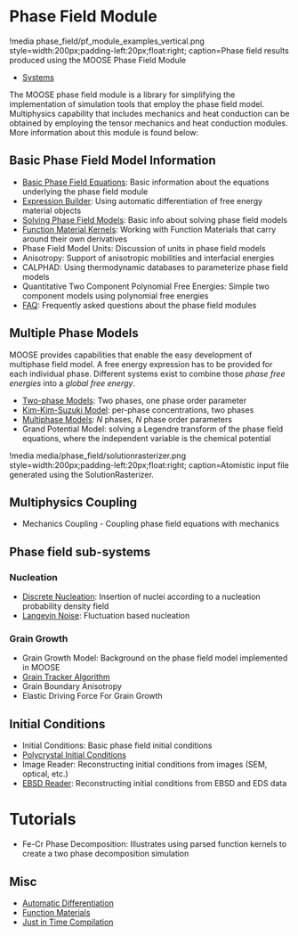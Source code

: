 # Phase Field Module

!media phase_field/pf_module_examples_vertical.png style=width:200px;padding-left:20px;float:right;
       caption=Phase field results produced using the MOOSE Phase Field Module

- [Systems](phase_field/systems.md)

The MOOSE phase field module is a library for simplifying the implementation of simulation tools that
employ the phase field model. Multiphysics capability that includes mechanics and heat conduction can
be obtained by employing the tensor mechanics and heat conduction modules. More information about
this module is found below:

## Basic Phase Field Model Information

- [Basic Phase Field Equations](phase_field/Phase_Field_Equations.md): Basic information about the equations underlying the phase field module
- [Expression Builder](FunctionMaterials/ExpressionBuilder.md): Using automatic differentiation of free energy material objects
- [Solving Phase Field Models](phase_field/Solving.md): Basic info about solving phase field models
- [Function Material Kernels](phase_field/FunctionMaterialKernels.md): Working with Function Materials that carry around their own derivatives
- Phase Field Model Units: Discussion of units in phase field models
- Anisotropy: Support of anisotropic mobilities and interfacial energies
- CALPHAD: Using thermodynamic databases to parameterize phase field models
- Quantitative Two Component Polynomial Free Energies: Simple two component models using polynomial free energies
- [FAQ](phase_field/FAQ.md): Frequently asked questions about the phase field modules

## Multiple Phase Models

MOOSE provides capabilities that enable the easy development of multiphase field model. A free energy expression has to be provided for each individual phase. Different systems exist to combine those _phase free energies_ into a _global free energy_.

- [Two-phase Models](MultiPhase/WBMTwoPhase.md): Two phases, one phase order parameter
- [Kim-Kim-Suzuki Model](MultiPhase/KKS.md): per-phase concentrations, two phases
- [Multiphase Models](MultiPhase/WBM.md): $N$ phases, $N$ phase order parameters
- Grand Potential Model: solving a Legendre transform of the phase field equations, where the independent variable is the chemical potential

!media media/phase_field/solutionrasterizer.png style=width:200px;padding-left:20px;float:right; caption=Atomistic input file generated using the SolutionRasterizer.

## Multiphysics Coupling

- Mechanics Coupling - Coupling phase field equations with mechanics

## Phase field sub-systems

### Nucleation

- [Discrete Nucleation](Nucleation/DiscreteNucleation.md): Insertion of nuclei according to a nucleation probability density field
- [Langevin Noise](Nucleation/LangevinNoise.md): Fluctuation based nucleation

### Grain Growth

- Grain Growth Model: Background on the phase field model implemented in MOOSE
- [Grain Tracker Algorithm](/GrainTracker.md)
- Grain Boundary Anisotropy
- Elastic Driving Force For Grain Growth

## Initial Conditions

- Initial Conditions: Basic phase field initial conditions
- [Polycrystal Initial Conditions](ICs/PolycrystalICs.md)
- Image Reader: Reconstructing initial conditions from images (SEM, optical, etc.)
- [EBSD Reader](ICs/EBSD.md): Reconstructing initial conditions from EBSD and EDS data

# Tutorials

- Fe-Cr Phase Decomposition: Illustrates using parsed function kernels to create a two phase decomposition simulation

## Misc

- [Automatic Differentiation](FunctionMaterials/AutomaticDifferentiation.md)
- [Function Materials](phase_field/FunctionMaterials.md)
- [Just in Time Compilation](FunctionMaterials/JITCompilation.md)
